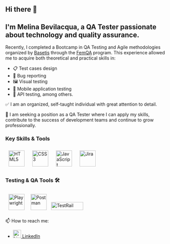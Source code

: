 ## Hi there 👋

## I'm Melina Bevilacqua, a QA Tester passionate about technology and quality assurance.

Recently, I completed a Bootcamp in QA Testing and Agile methodologies organized by <a href="https://www.basetis.com/" target="_blank">Basetis</a> through the <a href="https://femqa.basetis.com/es" target="_blank">FemQA</a> program. This experience allowed me to acquire both theoretical and practical skills in:

- 📋 Test cases design
- 🐛 Bug reporting
- 🖼️ Visual testing
- 📱 Mobile application testing
- 🔗 API testing, among others.

✅ I am an organized, self-taught individual with great attention to detail.

🚀 I am seeking a position as a QA Tester where I can apply my skills, contribute to the success of development teams and continue to grow professionally.

### Key Skills & Tools

<p>
    <img style="margin: 10px" src="https://profilinator.rishav.dev/skills-assets/html5-original-wordmark.svg" alt="HTML5" height="50" />
    <img style="margin: 10px" src="https://profilinator.rishav.dev/skills-assets/css3-original-wordmark.svg" alt="CSS3" height="50" />
    <img style="margin: 10px" src="https://profilinator.rishav.dev/skills-assets/javascript-original.svg" alt="JavaScript" height="50" />
    <img style="margin: 10px" src="https://besthard.ru/wa-data/public/shop/products/99/30/293099/images/48877/48877.750x0.png" alt="Jira" height="50" />
</p>

### Testing & QA Tools 🛠️

<p>
    <img style="margin: 10px" src="https://testerops.com/wp-content/uploads/2022/07/playwright-logo.webp" alt="Playwright" height="50" />
    <img src="https://logowik.com/content/uploads/images/postman-api-platform6643.logowik.com.webp" alt="Postman" style="margin: 5px" height="50" />
    <img src="https://dka575ofm4ao0.cloudfront.net/pages-transactional_logos/retina/246897/TestRail_Logo_Main_02_2x.png" alt="TestRail" style="margin: 5px" width="100" height="25"/>
</p>

📫 How to reach me:

<ul>
    <li>
        <a href="https://www.linkedin.com/in/melinabevilacqua/" target="_blank">
            <img width="25" height="25" src="https://img.icons8.com/fluency/48/linkedin.png" alt="LinkedIn"/> LinkedIn
        </a>
    </li>
</ul>

